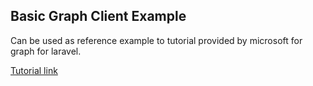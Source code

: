 ## Basic Graph Client Example

Can be used as reference example to tutorial provided by microsoft for graph for laravel.

[Tutorial link](https://docs.microsoft.com/en-us/graph/tutorials/php?tutorial-step=1)

